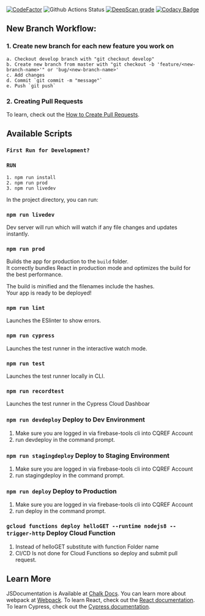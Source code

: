 [![CodeFactor](https://www.codefactor.io/repository/github/cqref/coachingapp/badge/master)](https://www.codefactor.io/repository/github/cqref/coachingapp/overview/master)
![Github Actions Status](https://github.com/cqref/CoachingApp/workflows/CI/badge.svg)
[![DeepScan grade](https://deepscan.io/api/teams/6380/projects/8382/branches/98461/badge/grade.svg)](https://deepscan.io/dashboard#view=project&tid=6380&pid=8382&bid=98461)
[![Codacy Badge](https://api.codacy.com/project/badge/Grade/577d4324c55a4af8bfb4d7c07ecd1420)](https://www.codacy.com/manual/classroomqualityref/CoachingApp?utm_source=github.com&amp;utm_medium=referral&amp;utm_content=cqref/CoachingApp&amp;utm_campaign=Badge_Grade)

## New Branch Workflow:

### 1. Create new branch for each new feature you work on
    a. Checkout develop branch with "git checkout develop"
    b. Create new branch from master with "git checkout -b 'feature/<new-branch-name>'" or 'bug/<new-branch-name>'
    c. Add changes
    d. Commit `git commit -m "message"`
    e. Push `git push`
    
### 2. Creating Pull Requests
To learn, check out the [How to Create Pull Requests](https://help.github.com/en/desktop/contributing-to-projects/creating-a-pull-request).

## Available Scripts

### `First Run for Development?`
### `RUN`
    1. npm run install
    2. npm run prod
    3. npm run livedev

In the project directory, you can run:

### `npm run livedev`

Dev server will run which will watch if any file changes and updates instantly.

### `npm run prod`

Builds the app for production to the `build` folder.<br>
It correctly bundles React in production mode and optimizes the build for the best performance.

The build is minified and the filenames include the hashes.<br>
Your app is ready to be deployed!

### `npm run lint`
Launches the ESlinter to show errors.<br>

### `npm run cypress`
Launches the test runner in the interactive watch mode.<br>

### `npm run test`
Launches the test runner locally in CLI.<br>

### `npm run recordtest`
Launches the test runner in the Cypress Cloud Dashboar<br>

### `npm run devdeploy` Deploy to Dev Environment
1. Make sure you are logged in via firebase-tools cli into CQREF Account
2. run devdeploy in the command prompt.

### `npm run stagingdeploy` Deploy to Staging Environment
1. Make sure you are logged in via firebase-tools cli into CQREF Account
2. run stagingdeploy in the command prompt.

### `npm run deploy` Deploy to Production
1. Make sure you are logged in via firebase-tools cli into CQREF Account
2. run deploy in the command prompt.

### `gcloud functions deploy helloGET --runtime nodejs8 --trigger-http` Deploy Cloud Function
1. Instead of helloGET substitute with function Folder name
2. CI/CD Is not done for Cloud Functions so deploy and submit pull request.

## Learn More
JSDocumentation is Available at [Chalk Docs](https://chalkdocs.web.app).
You can learn more about webpack at [Webpack](https://webpack.js.org/).
To learn React, check out the [React documentation](https://reactjs.org/).
To learn Cypress, check out the [Cypress documentation](https://www.cypress.io/).
